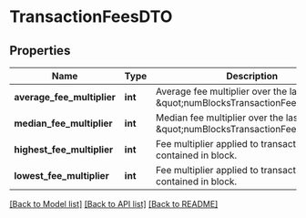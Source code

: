 # TransactionFeesDTO

## Properties
Name | Type | Description | Notes
------------ | ------------- | ------------- | -------------
**average_fee_multiplier** | **int** | Average fee multiplier over the last \&quot;numBlocksTransactionFeeStats\&quot;. | 
**median_fee_multiplier** | **int** | Median fee multiplier over the last \&quot;numBlocksTransactionFeeStats\&quot;. | 
**highest_fee_multiplier** | **int** | Fee multiplier applied to transactions contained in block. | 
**lowest_fee_multiplier** | **int** | Fee multiplier applied to transactions contained in block. | 

[[Back to Model list]](../README.md#documentation-for-models) [[Back to API list]](../README.md#documentation-for-api-endpoints) [[Back to README]](../README.md)


